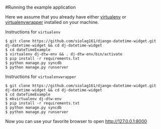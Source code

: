 #Running the example application

Here we assume that you already have either [virtualenv](https://github.com/pypa/virtualenv) or [virtualenvwrapper](https://bitbucket.org/dhellmann/virtualenvwrapper/src/master/docs/source/index.rst) installed on your machine.

Instructions for `virtualenv`

    $ git clone https://github.com/siolag161/django-datetime-widget.git dj-datetime-widget && cd dj-datetime-widget
    $ cd dateTimeExample
    $ virtualenv dj-dtw-env && . dj-dtw-env/bin/activate
    $ pip install -r requirements.txt
    $ python manage.py syncdb
    $ python manage.py runserver

Instructions for `virtualenvwrapper`

    $ git clone https://github.com/siolag161/django-datetime-widget.git dj-datetime-widget && cd dj-datetime-widget
    $ cd dateTimeExample
    $ mkvirtualenv dj-dtw-env 
    $ pip install -r requirements.txt
    $ python manage.py syncdb
    $ python manage.py runserver 

Now you can use your favorite browser to open http://127.0.0.1:8000
